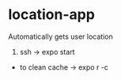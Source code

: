 # location-app
Automatically gets user location

1. ssh -> expo start
- to clean cache -> expo r -c
